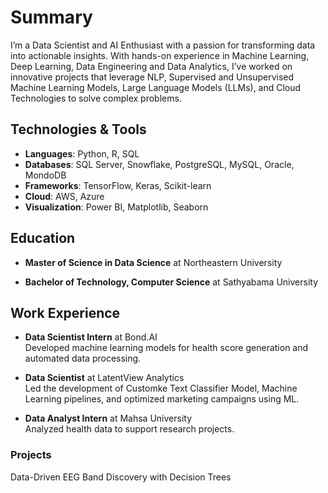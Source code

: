 # Summary

I’m a Data Scientist and AI Enthusiast with a passion for transforming data into actionable insights. With hands-on experience in Machine Learning, Deep Learning, Data Engineering and Data Analytics, I’ve worked on innovative projects that leverage NLP, Supervised and Unsupervised Machine Learning Models, Large Language Models (LLMs), and Cloud Technologies to solve complex problems.

## Technologies & Tools
- **Languages**: Python, R, SQL
- **Databases**: SQL Server, Snowflake, PostgreSQL, MySQL, Oracle, MondoDB
- **Frameworks**: TensorFlow, Keras, Scikit-learn
- **Cloud**: AWS, Azure
- **Visualization**: Power BI, Matplotlib, Seaborn

## Education
- **Master of Science in Data Science** at Northeastern University

- **Bachelor of Technology, Computer Science** at Sathyabama University

## Work Experience
- **Data Scientist Intern** at Bond.AI  
  Developed machine learning models for health score generation and automated data processing.

- **Data Scientist** at LatentView Analytics  
  Led the development of Customke Text Classifier Model, Machine Learning pipelines, and optimized marketing campaigns using ML.

- **Data Analyst Intern** at Mahsa University  
  Analyzed health data to support research projects.
  
### Projects
Data-Driven EEG Band Discovery with Decision Trees
